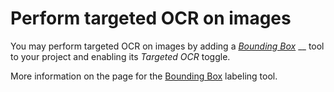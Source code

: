 # Perform targeted OCR on images

You may perform targeted OCR on images by adding a [_Bounding Box_](../labeling/labeling-tools/bounding-box.md) __ tool to your project and enabling its _Targeted OCR_ toggle.

More information on the page for the [Bounding Box](../labeling/labeling-tools/bounding-box.md) labeling tool.
